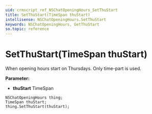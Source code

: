 ```yaml
---
uid: crmscript_ref_NSChatOpeningHours_SetThuStart
title: SetThuStart(TimeSpan thuStart)
intellisense: NSChatOpeningHours.SetThuStart
keywords: NSChatOpeningHours, GetThuStart
so.topic: reference
---
```


# SetThuStart(TimeSpan thuStart)

When opening hours start on Thursdays. Only time-part is used.

**Parameter:** 
* **thuStart** TimeSpan

```crmscript
NSChatOpeningHours thing;
TimeSpan thuStart;
thing.SetThuStart(thuStart);
```

